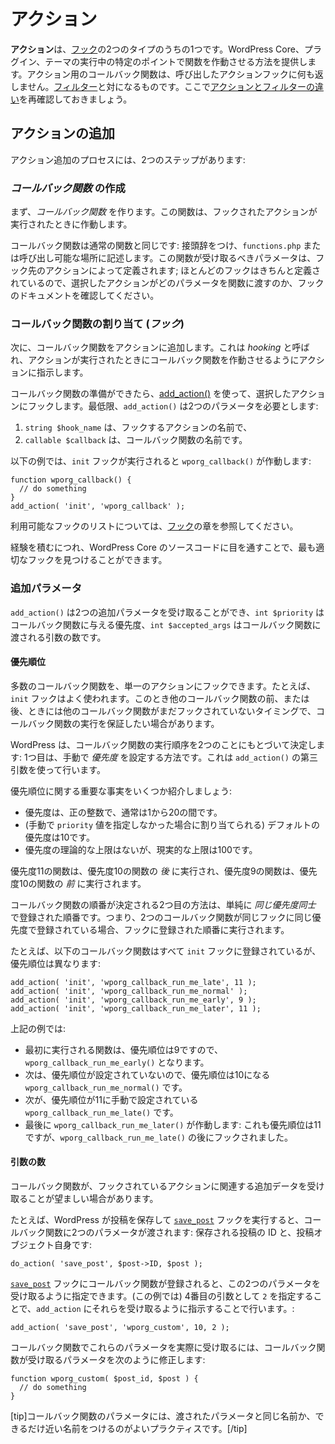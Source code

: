 <!--
# Actions
-->

# アクション

<!--
**Actions** are one of the two types of [Hooks](https://developer.wordpress.org/plugins/hooks/). They provide a way for running a function at a specific point in the execution of WordPress Core, plugins, and themes. Callback functions for an Action do not return anything back to the calling Action hook. They are the counterpart to [Filters](https://developer.wordpress.org/plugins/hooks/filters/). Here is a refresher of [the difference between actions and filters](https://developer.wordpress.org/plugins/hooks/#actions-vs-filters).
-->

**アクション**は、[フック](https://developer.wordpress.org/plugins/hooks/)の2つのタイプのうちの1つです。WordPress Core、プラグイン、テーマの実行中の特定のポイントで関数を作動させる方法を提供します。アクション用のコールバック関数は、呼び出したアクションフックに何も返しません。[フィルター](https://developer.wordpress.org/plugins/hooks/filters/)と対になるものです。ここで[アクションとフィルターの違い](https://developer.wordpress.org/plugins/hooks/#actions-vs-filters)を再確認しておきましょう。

<!--
## Adding an Action
-->

## アクションの追加

<!--
The process of adding an action includes two steps:
-->

アクション追加のプロセスには、2つのステップがあります:

<!--
### Create a _callback function_
-->

### _コールバック関数_ の作成

<!--
First, create a _callback function_. This function will be run when the action it is hooked to is run.
-->

まず、_コールバック関数_ を作ります。この関数は、フックされたアクションが実行されたときに作動します。

<!--
The callback function is just like a normal function: it should be prefixed, and it should be in `functions.php` or somewhere callable. The parameters it should accept will be defined by the action you are hooking to; most hooks are well defined, so review the hooks docs to see what parameters the action you have selected will pass to your function.
-->

コールバック関数は通常の関数と同じです: 接頭辞をつけ、`functions.php` または呼び出し可能な場所に記述します。この関数が受け取るべきパラメータは、フック先のアクションによって定義されます; ほとんどのフックはきちんと定義されているので、選択したアクションがどのパラメータを関数に渡すのか、フックのドキュメントを確認してください。

<!--
### Assign (_hook_) your callback function
-->

### コールバック関数の割り当て (_フック_)

<!--
Second, add your callback function to the action. This is called _hooking_ and tells the action to run your callback function when the action is run.
-->

次に、コールバック関数をアクションに追加します。これは _hooking_ と呼ばれ、アクションが実行されたときにコールバック関数を作動させるようにアクションに指示します。

<!--
When your callback function is ready, use [add_action()](https://developer.wordpress.org/reference/functions/add_action/) to hook it to the action you have selected. At a minimum, `add_action()` requires two parameters:
-->

コールバック関数の準備ができたら、[add_action()](https://developer.wordpress.org/reference/functions/add_action/) を使って、選択したアクションにフックします。最低限、`add_action()` は2つのパラメータを必要とします:

<!--
1. `string $hook_name` which is the name of the action you're hooking to, and
2. `callable $callback` the name of your callback function.
-->

1. `string $hook_name` は、フックするアクションの名前で、
2. `callable $callback` は、コールバック関数の名前です。

<!--
The example below will run `wporg_callback()` when the `init` hook is executed:
-->

以下の例では、`init` フックが実行されると `wporg_callback()` が作動します:

```
function wporg_callback() {
  // do something
}
add_action( 'init', 'wporg_callback' );
```

<!--
You can refer to the [Hooks](https://developer.wordpress.org/plugins/hooks/) chapter for a list of available hooks.
-->

利用可能なフックのリストについては、[フック](https://developer.wordpress.org/plugins/hooks/)の章を参照してください。

<!--
As you gain more experience, looking through WordPress Core source code will allow you to find the most appropriate hook.
-->

経験を積むにつれ、WordPress Core のソースコードに目を通すことで、最も適切なフックを見つけることができます。

<!--
### Additional Parameters
-->

### 追加パラメータ

<!--
`add_action()` can accept two additional parameters, `int $priority` for the priority given to the callback function, and `int $accepted_args` for the number of arguments that will be passed to the callback function.
-->

`add_action()` は2つの追加パラメータを受け取ることができ、`int $priority` はコールバック関数に与える優先度、`int $accepted_args` はコールバック関数に渡される引数の数です。

<!--
#### Priority
-->

#### 優先順位

<!--
Many callback functions can be hooked to a single action. The `init` hook for example gets a lot of use. There may be cases where you need to ensure that your callback function runs before or after other callback functions, even when those other functions may not yet have been hooked.
-->

多数のコールバック関数を、単一のアクションにフックできます。たとえば、`init` フックはよく使われます。このとき他のコールバック関数の前、または後、ときには他のコールバック関数がまだフックされていないタイミングで、コールバック関数の実行を保証したい場合があります。

<!--
WordPress determines the order that callback functions are run based on two things: The first way is by manually setting the _priority_. This is done using the third argument to `add_action()`.
-->

WordPress は、コールバック関数の実行順序を2つのことにもとづいて決定します: 1つ目は、手動で _優先度_ を設定する方法です。これは `add_action()` の第三引数を使って行います。

<!--
Here are some important facts about priorities:
-->

優先順位に関する重要な事実をいくつか紹介しましょう:

<!--
- priorities are positive integers, typically between 1 and 20
- the default priority (meaning, the priority assigned when no `priority` value is manually supplied) is 10
- there is no theoretical upper limit on the priority value, but the realistic upper limit is 100
-->

- 優先度は、正の整数で、通常は1から20の間です。
- (手動で `priority` 値を指定しなかった場合に割り当てられる) デフォルトの優先度は10です。
- 優先度の理論的な上限はないが、現実的な上限は100です。

<!--
A function with a priority of 11 will run _after_ a function with a priority of 10; and a function with a priority of 9 will run _before_ a function with a priority of 10.
-->

優先度11の関数は、優先度10の関数の _後_ に実行され、優先度9の関数は、優先度10の関数の _前_ に実行されます。

<!--
The second way that callback function order is determined is simply by the order in which it was registered _within the same priority value_. So if two callback functions are registered for the same hook with the same priority, they will be run in the order that they were registered to the hook.
-->

コールバック関数の順番が決定される2つ目の方法は、単純に _同じ優先度同士_ で登録された順番です。つまり、2つのコールバック関数が同じフックに同じ優先度で登録されている場合、フックに登録された順番に実行されます。

<!--
For example, the following callback functions are all registered to the `init` hook, but with different priorities:
-->
たとえば、以下のコールバック関数はすべて `init` フックに登録されているが、優先順位は異なります:

```
add_action( 'init', 'wporg_callback_run_me_late', 11 );
add_action( 'init', 'wporg_callback_run_me_normal' );
add_action( 'init', 'wporg_callback_run_me_early', 9 );
add_action( 'init', 'wporg_callback_run_me_later', 11 );
```

<!--
In the example above:
-->

上記の例では:

<!--
- The first function run will be `wporg_callback_run_me_early()`, because it has a manual priority of 9
- Next, `wporg_callback_run_me_normal(),` because it has no priority set and so its priority is 10
- Next, `wporg_callback_run_me_late()` is run because it has a manual priority of 11
- Finally, `wporg_callback_run_me_later()` is run: it also has a priority of 11, but it was hooked after `wporg_callback_run_me_late()`.
-->

- 最初に実行される関数は、優先順位は9ですので、`wporg_callback_run_me_early()` となります。
- 次は、優先順位が設定されていないので、優先順位は10になる `wporg_callback_run_me_normal()` です。
- 次が、優先順位が11に手動で設定されている `wporg_callback_run_me_late()` です。
- 最後に `wporg_callback_run_me_later()` が作動します: これも優先順位は11ですが、`wporg_callback_run_me_late()` の後にフックされました。

<!--
#### Number of Arguments
-->

#### 引数の数

<!--
Sometimes it's desirable for a callback function to receive some extra data related to the action being hooked to.
-->

コールバック関数が、フックされているアクションに関連する追加データを受け取ることが望ましい場合があります。

<!--
For example, when WordPress saves a post and runs the [`save_post`](https://developer.wordpress.org/reference/hooks/save_post/) hook, it passes two parameters to the callback function: the ID of the post being saved, and the post object itself:
-->

たとえば、WordPress が投稿を保存して [`save_post`](https://developer.wordpress.org/reference/hooks/save_post/) フックを実行すると、コールバック関数に2つのパラメータが渡されます: 保存される投稿の ID と、投稿オブジェクト自身です:

```
do_action( 'save_post', $post->ID, $post );
```

<!--
When a callback function is registered for the [`save_post`](https://developer.wordpress.org/reference/hooks/save_post/) hook, it can specify that it wants to receive those two parameters. It does so by telling `add_action` to expect them by (in this case) putting `2` as the fourth argument:
-->

[`save_post`](https://developer.wordpress.org/reference/hooks/save_post/) フックにコールバック関数が登録されると、この2つのパラメータを受け取るように指定できます。(この例では) 4番目の引数として `2` を指定することで、`add_action` にそれらを受け取るように指示することで行います。:

```
add_action( 'save_post', 'wporg_custom', 10, 2 );
```

<!--
In order to actually receive those parameters in your callback function, modify the parameters your callback function will accept, like this:
-->

コールバック関数でこれらのパラメータを実際に受け取るには、コールバック関数が受け取るパラメータを次のように修正します:

```
function wporg_custom( $post_id, $post ) {
  // do something
}
```

<!--
[tip]]It's good practice to give your callback function parameters the same name as the passed parameters, or as close as you can.[/tip]
-->

[tip]コールバック関数のパラメータには、渡されたパラメータと同じ名前か、できるだけ近い名前をつけるのがよいプラクティスです。[/tip]
